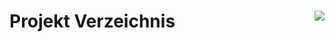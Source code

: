 <h1>
  Projekt Verzeichnis
  <a href="goto_demo_readme">
    <img src="https://cdn.rawgit.com/fru/unlabeled-website/3214a296/assets/buttons/download_button_de.png" align="right"/>
  </a>
</h1>
